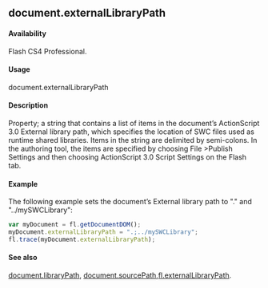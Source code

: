## document.externalLibraryPath

#### Availability

Flash CS4 Professional.

#### Usage

document.externalLibraryPath

#### Description

Property; a string that contains a list of items in the document’s ActionScript 3.0 External library path, which specifies the location of SWC files used as runtime shared libraries. Items in the string are delimited by semi-colons. In the authoring tool, the items are specified by choosing File >Publish Settings and then choosing ActionScript 3.0 Script Settings on the Flash tab.

#### Example


The following example sets the document’s External library path to "." and "../mySWCLibrary":

```javascript
var myDocument = fl.getDocumentDOM(); 
myDocument.externalLibraryPath = ".;../mySWCLibrary"; 
fl.trace(myDocument.externalLibraryPath);

```
#### See also

[document.libraryPath](../Document_object/docume99.md), [document.sourcePath](../Document_object/docum36.md),[fl.externalLibraryPath](../flash_object_(fl)/fl23.md).
